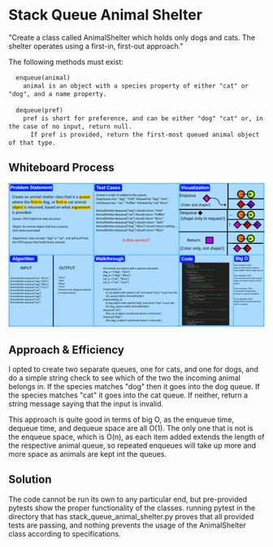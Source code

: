 # Stack Queue Animal Shelter
<!-- Description of the challenge -->
"Create a class called AnimalShelter which holds only dogs and cats.
The shelter operates using a first-in, first-out approach."

The following methods must exist:
```
  enqueue(animal)
    animal is an object with a species property of either "cat" or "dog", and a name property.

  dequeue(pref)
    pref is short for preference, and can be either "dog" "cat" or, in the case of no input, return null.
      If pref is provided, return the first-most queued animal object of that type.
```



## Whiteboard Process
<!-- Embedded whiteboard image -->
![Whiteboard Image](./WhiteBoard.png)

## Approach & Efficiency
<!-- What approach did you take? Why? What is the Big O space/time for this approach? -->
I opted to create two separate queues, one for cats, and one for dogs, and do a simple string check to see which of the two the incoming animal belongs in. If the species matches "dog" then it goes into the dog queue. If the species matches "cat" it goes into the cat queue. If neither, return a string message saying that the input is invalid.

This approach is quite good in terms of big O, as the enqueue time, dequeue time, and dequeue space are all O(1). The only one that is not is the enqueue space, which is O(n), as each item added extends the length of the respective animal queue, so repeated enqueues will take up more and more space as animals are kept int the queues.



## Solution
<!-- Show how to run your code, and examples of it in action -->
The code cannot be run its own to any particular end, but pre-provided pytests show the proper functionality of the classes. running pytest in the directory that has stack_queue_animal_shelter.py proves that all provided tests are passing, and nothing prevents the usage of the AnimalShelter class according to specifications.
